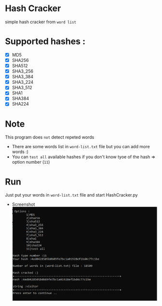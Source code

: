 # Hash Cracker
simple hash cracker from `word list` 

# Supported hashes :
- [x] MD5
- [x] SHA256
- [x] SHA512
- [x] SHA3_256
- [x] SHA3_384
- [x] SHA3_224
- [x] SHA3_512
- [x] SHA1
- [x] SHA384
- [x] SHA224

# Note
This program does `not` detect repeted words
- There are some words list in `word-list.txt` file but you can add more words :)
- You can `test all` available hashes if you don't know tyoe of the hash => option number (`11`)

# Run
Just put your words in `word-list.txt` file and start HashCracker.py
- Screenshot
![Screenshot](images/img1.png)
